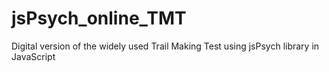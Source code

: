 # jsPsych_online_TMT
Digital version of the widely used Trail Making Test using jsPsych library in JavaScript 
